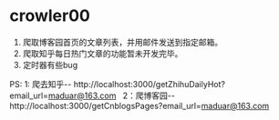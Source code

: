 # crowler00

1. 爬取博客园首页的文章列表，并用邮件发送到指定邮箱。
2. 爬取知乎每日热门文章的功能暂未开发完毕。
3. 定时器有些bug


PS: 1: 爬去知乎-- http://localhost:3000/getZhihuDailyHot?email_url=maduar@163.com
    2：爬博客园-- http://localhost:3000/getCnblogsPages?email_url=maduar@163.com
